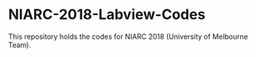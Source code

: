 # NIARC-2018-Labview-Codes
This repository holds the codes for NIARC 2018 (University of Melbourne Team).